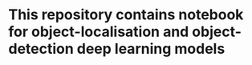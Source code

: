 # This repository contains notebook for object-localisation and object-detection deep learning models
